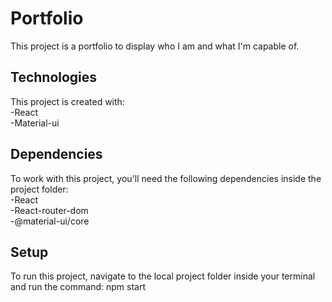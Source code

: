 # Portfolio
This project is a portfolio to display who I am and what I'm capable of.

## Technologies
This project is created with:<br>
-React<br>
-Material-ui

## Dependencies
To work with this project, you'll need the following dependencies inside the project folder:<br>
-React<br>
-React-router-dom<br>
-@material-ui/core

## Setup
To run this project, navigate to the local project folder inside your terminal and run the command: npm start
